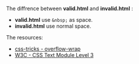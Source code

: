 The diffrence between **valid.html** and **invalid.html** :

- **valid.html** use `&nbsp;` as space.
- **invalid.html** use normal space.

The resources:
 - [css-tricks - overflow-wrap](https://css-tricks.com/almanac/properties/o/overflow-wrap/)
 - [W3C - CSS Text Module Level 3](https://www.w3.org/TR/css-text-3/)